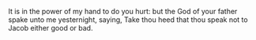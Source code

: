 It is in the power of my hand to do you hurt: but the God of your father spake unto me yesternight, saying, Take thou heed that thou speak not to Jacob either good or bad.

